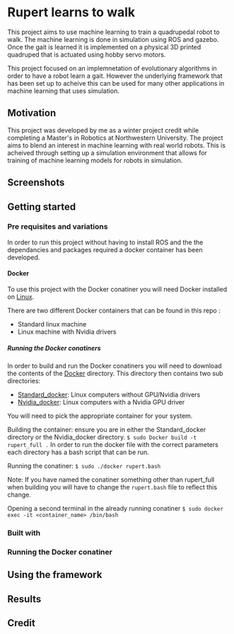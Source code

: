 # Rupert learns to walk

This project aims to use machine learning to train a quadrupedal robot to walk. The machine learning is done in simulation using ROS and gazebo. Once the gait is learned it is implemented on a physical 3D printed quadruped that is actuated using hobby servo motors.

This project focused on an implemnetation of evolutionary algorithms in order to have a robot learn a gait. However the underlying framework that has been set up to acheive this can be used for many other applications in machine learning that uses simulation.

## Motivation 
This project was developed by me as a winter project credit while completing a Master's in Robotics at Northwestern University.
The project aims to blend an interest in machine learning with real world robots. This is acheived through setting up a simulation environment that allows for training of machine learning models for robots in simulation.

## Screenshots

## Getting started
### Pre requisites and variations
In order to run this project without having to install ROS and the the dependancies and packages required a docker container has been developed.

#### Docker
To use this project with the Docker conatiner you will need Docker installed on [Linux](https://docs.docker.com/get-started/).

There are two different Docker containers that can be found in this repo :
* Standard linux machine
* Linux machine with Nvidia drivers

##### Running the Docker conatiners
In order to build and run the Docker conatiners you will need to download the contents of the [Docker](/Docker) directory.
This directory then contains two sub directories:
* [Standard_docker](/Docker/Standard_docker): Linux computers without GPU/Nvidia drivers
* [Nvidia_docker](/Docker/Nvidia_docker): Linux computers with a Nvidia GPU driver

You will need to pick the appropriate container for your system.

Building the container:
ensure you are in either the Standard_docker directory or the Nvidia_docker directory.
`$ sudo Docker build -t rupert_full .`
In order to run the docker file with the correct parameters each directory has a bash script that can be run.

Running the conatiner:
`$ sudo ./docker rupert.bash`

Note: If you have named the conatiner something other than rupert_full when building you will have to change the `rupert.bash` file to reflect this change.

Opening a second terminal in the already running conatiner
`$ sudo docker exec -it <container_name> /bin/bash`

### Built with

### Running the Docker conatiner

## Using the framework

## Results

## Credit